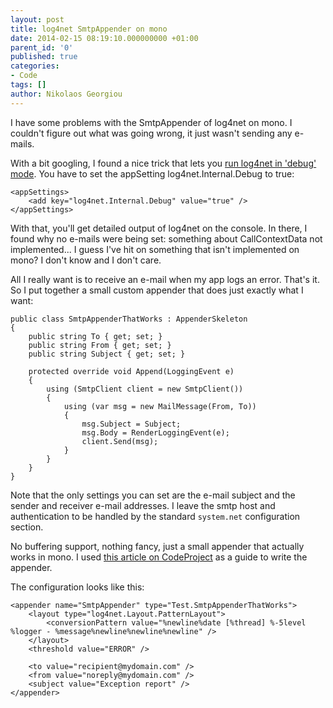 ```yaml
---
layout: post
title: log4net SmtpAppender on mono
date: 2014-02-15 08:19:10.000000000 +01:00
parent_id: '0'
published: true
categories:
- Code
tags: []
author: Nikolaos Georgiou
---
```


I have some problems with the SmtpAppender of log4net on mono. I couldn't figure out what was going wrong, it just wasn't sending any e-mails.<!--more-->

With a bit googling, I found a nice trick that lets you <a href="http://mail-archives.apache.org/mod_mbox/logging-log4net-user/200412.mbox/%3C20041218002314.72939.qmail@web40407.mail.yahoo.com%3E">run log4net in 'debug' mode</a>. You have to set the appSetting log4net.Internal.Debug to true:

```
<appSettings>
    <add key="log4net.Internal.Debug" value="true" />
</appSettings>
```

With that, you'll get detailed output of log4net on the console. In there, I found why no e-mails were being set: something about CallContextData not implemented... I guess I've hit on something that isn't implemented on mono? I don't know and I don't care.

All I really want is to receive an e-mail when my app logs an error. That's it. So I put together a small custom appender that does just exactly what I want:

```
public class SmtpAppenderThatWorks : AppenderSkeleton
{
    public string To { get; set; }
    public string From { get; set; }
    public string Subject { get; set; }

    protected override void Append(LoggingEvent e)
    {
        using (SmtpClient client = new SmtpClient())
        {
            using (var msg = new MailMessage(From, To))
            {
                msg.Subject = Subject;
                msg.Body = RenderLoggingEvent(e);
                client.Send(msg);
            }
        }
    }
}
```

Note that the only settings you can set are the e-mail subject and the sender and receiver e-mail addresses. I leave the smtp host and authentication to be handled by the standard <code>system.net</code> configuration section.

No buffering support, nothing fancy, just a small appender that actually works in mono. I used <a href="http://www.codeproject.com/Articles/406634/Creating-a-custom-log4net-appender">this article on CodeProject</a> as a guide to write the appender.

The configuration looks like this:

```
<appender name="SmtpAppender" type="Test.SmtpAppenderThatWorks">
    <layout type="log4net.Layout.PatternLayout">
        <conversionPattern value="%newline%date [%thread] %-5level %logger - %message%newline%newline%newline" />
    </layout>
    <threshold value="ERROR" />

    <to value="recipient@mydomain.com" />
    <from value="noreply@mydomain.com" />
    <subject value="Exception report" />
</appender>
```

